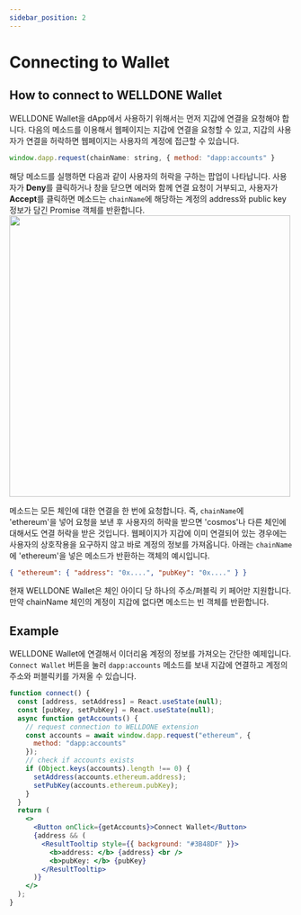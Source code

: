 ```yaml
---
sidebar_position: 2
---
```


# Connecting to Wallet

## How to connect to WELLDONE Wallet

WELLDONE Wallet을 dApp에서 사용하기 위해서는 먼저 지갑에 연결을 요청해야 합니다. 다음의 메소드를 이용해서 웹페이지는 지갑에 연결을 요청할 수 있고, 지갑의 사용자가 연결을 허락하면 웹페이지는 사용자의 계정에 접근할 수 있습니다.

```javascript
window.dapp.request(chainName: string, { method: "dapp:accounts" }
```

해당 메소드를 실행하면 다음과 같이 사용자의 허락을 구하는 팝업이 나타납니다. 사용자가 **Deny**를 클릭하거나 창을 닫으면 에러와 함께 연결 요청이 거부되고, 사용자가 **Accept**를 클릭하면 메소드는 `chainName`에 해당하는 계정의 address와 public key 정보가 담긴 Promise 객체를 반환합니다.
<img src="https://user-images.githubusercontent.com/70956926/178187041-243f3349-b62b-4d2b-bd22-d072eb1b5795.png" width="500"/>

메소드는 모든 체인에 대한 연결을 한 번에 요청합니다. 즉, `chainName`에 'ethereum'을 넣어 요청을 보낸 후 사용자의 허락을 받으면 'cosmos'나 다른 체인에 대해서도 연결 허락을 받은 것입니다. 웹페이지가 지갑에 이미 연결되어 있는 경우에는 사용자의 상호작용을 요구하지 않고 바로 계정의 정보를 가져옵니다. 아래는 `chainName`에 'ethereum'을 넣은 메소드가 반환하는 객체의 예시입니다.

```json
{ "ethereum": { "address": "0x....", "pubKey": "0x...." } }
```

현재 WELLDONE Wallet은 체인 아이디 당 하나의 주소/퍼블릭 키 페어만 지원합니다. 만약 chainName 체인의 계정이 지갑에 없다면 메소드는 빈 객체를 반환합니다.

## Example

WELLDONE Wallet에 연결해서 이더리움 계정의 정보를 가져오는 간단한 예제입니다. `Connect Wallet` 버튼을 눌러 `dapp:accounts` 메소드를 보내 지갑에 연결하고 계정의 주소와 퍼블릭키를 가져올 수 있습니다.

```jsx live
function connect() {
  const [address, setAddress] = React.useState(null);
  const [pubKey, setPubKey] = React.useState(null);
  async function getAccounts() {
    // request connection to WELLDONE extension
    const accounts = await window.dapp.request("ethereum", {
      method: "dapp:accounts"
    });
    // check if accounts exists
    if (Object.keys(accounts).length !== 0) {
      setAddress(accounts.ethereum.address);
      setPubKey(accounts.ethereum.pubKey);
    }
  }
  return (
    <>
      <Button onClick={getAccounts}>Connect Wallet</Button>
      {address && (
        <ResultTooltip style={{ background: "#3B48DF" }}>
          <b>address: </b> {address} <br />
          <b>pubKey: </b> {pubKey}
        </ResultTooltip>
      )}
    </>
  );
}
```
